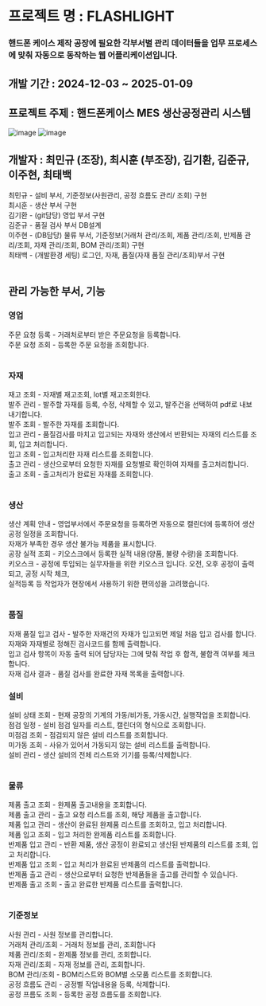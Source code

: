 # 프로젝트 명 : FLASHLIGHT
### 핸드폰 케이스 제작 공장에 필요한 각부서별 관리 데이터들을 업무 프로세스에 맞춰 자동으로 동작하는 웹 어플리케이션입니다. <br/>


## 개발 기간 : 2024-12-03 ~ 2025-01-09


## 프로젝트 주제 : 핸드폰케이스 MES 생산공정관리 시스템

![image](https://github.com/user-attachments/assets/ef67b75c-ecec-4ea2-8b99-ec340611a620)
![image](https://github.com/user-attachments/assets/3a5c5a39-d2bd-4a00-9b0e-d31630997097)

## 개발자 : 최민규 (조장), 최시훈 (부조장), 김기환, 김준규, 이주현, 최태백
최민규 - 설비 부서, 기준정보(사원관리, 공정 흐름도 관리/ 조회) 구현<br/>
최시훈 - 생산 부서 구현<br/>
김기환 - (git담당) 영업 부서 구현<br/>
김준규 - 품질 검사 부서 DB설계<br/>
이주현 - (DB담당) 물류 부서, 기준정보(거래처 관리/조회, 제품 관리/조회, 반제품 관리/조회, 자재 관리/조회, BOM 관리/조회) 구현<br/>
최태백 - (개발환경 세팅) 로그인, 자재, 품질(자재 품질 관리/조회)부서 구현<br/>
<br/>
## 관리 가능한 부서, 기능 <br/>


### 영업
  주문 요청 등록 - 거래처로부터 받은 주문요청을 등록합니다.  <br/>
  주문 요청 조회 - 등록한 주문 요청을 조회합니다.  <br/>
<br/>
### 자재
  재고 조회 - 자재별 재고조회, lot별 재고조회한다.  <br/>
  발주 관리 - 발주할 자재를 등록, 수정, 삭제할 수 있고, 발주건을 선택하여 pdf로 내보내기합니다.  <br/>
  발주 조회 - 발주한 자재를 조회합니다.  <br/>
  입고 관리 - 품질검사를 마치고 입고되는 자재와 생산에서 반환되는 자재의 리스트를 조회, 입고 처리합니다.  <br/>
  입고 조회 - 입고처리한 자재 리스트를 조회합니다.  <br/>
  출고 관리 - 생산으로부터 요청한 자재를 요청별로 확인하여 자재를 출고처리합니다.  <br/>
  출고 조회 - 출고처리가 완료된 자재를 조회합니다.  <br/>
<br/>
### 생산
  생산 계획 안내 - 영업부서에서 주문요청을 등록하면 자동으로 캘린더에 등록하어 생산 공정 일정을 조회합니다.  <br/>
                  자재가 부족한 경우 생산 불가능 제품을 표시합니다.  <br/>
  공장 실적 조회 - 키오스크에서 등록한 실적 내용(양품, 불량 수량)을 조회합니다.  <br/>
  키오스크 - 공정에 투입되는 실무자들을 위한 키오스크 입니다. 오전, 오후 공정이 출력되고, 공정 시작 체크, <br/>
            실적등록 등 작업자가 현장에서 사용하기 위한 편의성을 고려했습니다.   <br/>
<br/>
### 품질
  자재 품질 입고 검사 - 발주한 자재건의 자재가 입고되면 제일 처음 입고 검사를 합니다. 자재와 자재별로 정해진 검사코드를 함께 출력합니다. <br/>
                       입고 검사 항목이 자동 출력 되어 담당자는 그에 맞춰 작업 후 합격, 불합격 여부를 체크합니다. <br/>
  자재 검사 결과 - 품질 검사를 완료한 자재 목록을 출력합니다.<br/>
  
### 설비
  설비 상태 조회 - 현재 공장의 기계의 가동/비가동, 가동시간, 실행작업을 조회합니다.<br/>
  점검 일정 - 설비 점검 일자를 리스트, 캘린더의 형식으로 조회합니다. <br/>
  미점검 조회 - 점검되지 않은 설비 리스트를 조회합니다. <br/>
  미가동 조회 - 사유가 있어서 가동되지 않는 설비 리스트를 출력합니다. <br/>
  설비 관리 - 생산 설비의 전체 리스트와 기기를 등록/삭제합니다. <br/>
<br/>
### 물류
  제품 출고 조회 - 완제품 출고내용을 조회합니다.<br/>
  제품 출고 관리 - 출고 요청 리스트를 조회, 해당 제품을 출고합니다.<br/>
  제품 입고 관리 - 생산이 완료된 완제품 리스트를 조회하고, 입고 처리합니다.<br/>
  제품 입고 조회 - 입고 처리한 완제품 리스트를 조회합니다.<br/>
  반제품 입고 관리 - 반환 제품, 생산 공정이 완료되고 생산된 반제품의 리스트를 조회, 입고 처리합니다.<br/>
  반제품 입고 조회 - 입고 처리가 완료된 반제품의 리스트를 출력합니다.<br/>
  반제품 출고 관리 - 생산으로부터 요청한 반제품들을 출고를 관리할 수 있습니다.<br/>
  반제품 출고 조회 - 출고 완료한 반제품 리스트를 출력합니다.<br/>
<br/>
### 기준정보
  사원 관리 - 사원 정보를 관리합니다.<br/>
  거래처 관리/조회 - 거래처 정보를 관리, 조회합니다<br/>
  제품 관리/조회 - 완제품 정보를 관리, 조회합니다.<br/>
  자재 관리/조회 - 자재 정보를 관리, 조회합니다.<br/>
  BOM 관리/조회 - BOM리스트와 BOM별 소모품 리스트를 조회합니다.<br/>
  공정 흐름도 관리 - 공정별 작업내용을 등록, 삭제합니다.<br/>
  공정 프름도 조회 - 등록한 공정 흐름도를 조회합니다.<br/>
  
